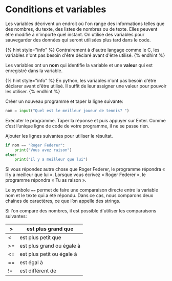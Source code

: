 # Conditions et variables

Les variables décrivent un endroit où l'on range des informations telles que des nombres, du texte, des listes de nombres ou de texte.  Elles peuvent être modifié à n'importe quel instant. On utilise des variables pour sauvegarder des données qui seront utilisées plus tard dans le code.&#x20;

{% hint style="info" %}
Contrairement à d'autre langage comme le C, les variables n'ont pas besoin d'être déclaré avant d'être utilisé.&#x20;
{% endhint %}

Les variables ont un **nom** qui identifie la variable et une **valeur** qui est enregistré dans la variable.

{% hint style="info" %}
En python, les variables n'ont pas besoin d'être déclarer avant d'être utilisé. Il suffit de leur assigner une valeur pour pouvoir les utiliser.
{% endhint %}

Créer un nouveau programme et taper la ligne suivante:

```python
nom = input("Quel est le meilleur joueur de tennis? ")
```

Exécuter le programme. Taper la réponse et puis appuyer sur Enter. Comme c’est l’unique ligne de code de votre programme, il ne se passe rien.

Ajouter les lignes suivantes pour utiliser le résultat.

```python
if nom == "Roger Federer":
    print("Vous avez raison")
else:
    print("Il y a meilleur que lui")
```

Si vous répondez autre chose que Roger Federer, le programme répondra « Il y a meilleur que lui ». Lorsque vous écrivez « Roger Federer », le programme répondra « Tu as raison ».

Le symbole `==` permet de faire une comparaison directe entre la variable nom et le texte qui a été répondu. Dans ce cas, nous comparons deux chaînes de caractères, ce que l’on appelle des strings.

Si l'on compare des nombres, il est possible d'utiliser les comparaisons suivantes:

| >  | est plus grand que         |
| -- | -------------------------- |
| <  | est plus petit que         |
| >= | est plus grand ou égale à  |
| <= | est plus petit ou égale à  |
| == | est égal à                 |
| != | est différent de           |

